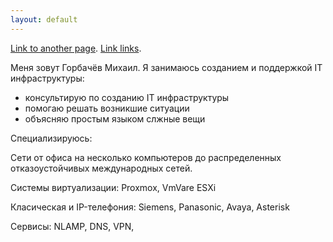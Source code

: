 ```yaml
---
layout: default
---
```



[Link to another page](./another-page.html).
[Link links](./links.html).


Меня зовут Горбачёв Михаил. Я занимаюсь созданием и поддержкой IT инфраструктуры:
- консультирую по созданию IT инфраструктуры  
- помогаю решать возникшие ситуации
- объясняю простым языком слжные вещи

Специализируюсь:

Сети от офиса на несколько компьютеров до распределенных отказоустойчивых международных сетей. 

Системы виртуализации: Proxmox, VmVare ESXi

Класическая и IP-телефония: Siemens, Panasonic, Avaya, Asterisk

Сервисы: NLAMP, DNS, VPN, 
